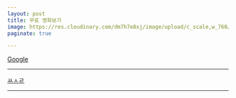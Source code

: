 ```yaml
---
layout: post
title: 무료 영화보기
image: https://res.cloudinary.com/dm7h7e8xj/image/upload/c_scale,w_760/v1506079212/jekflix-capa_vfhuzh.png
paginate: true

---
```

[Google](https://google.com)


---
[ㅛㅅㄹ](https://www.viki.com/explore)

---

